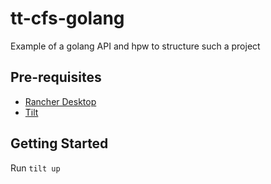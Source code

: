 # tt-cfs-golang
Example of a golang API and hpw to structure such a project
## Pre-requisites
- [Rancher Desktop](https://rancherdesktop.io/)
- [Tilt](https://docs.tilt.dev/install.html)

## Getting Started
Run `tilt up`